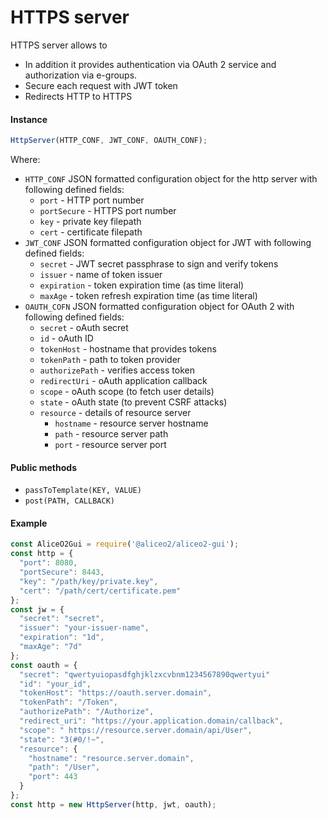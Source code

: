 # HTTPS server
HTTPS server allows to 
 - In addition it provides authentication via OAuth 2 service and authorization via e-groups.
 - Secure each request with JWT token
 - Redirects HTTP to HTTPS

#### Instance
```js
HttpServer(HTTP_CONF, JWT_CONF, OAUTH_CONF);
```
Where:
 * `HTTP_CONF` JSON formatted configuration object for the http server with following defined fields:
     * `port` - HTTP port number 
     * `portSecure` - HTTPS port number
     * `key` - private key filepath
     * `cert` - certificate filepath
 * `JWT_CONF` JSON formatted configuration object for JWT with following defined fields:
     * `secret` - JWT secret passphrase to sign and verify tokens
     * `issuer` - name of token issuer
     * `expiration` - token expiration time (as time literal)
     * `maxAge` - token refresh expiration time (as time literal)
 * `OAUTH_COFN` JSON formatted configuration object for OAuth 2 with following defined fields:
     * `secret` - oAuth secret
     * `id` - oAuth ID
     * `tokenHost` - hostname that provides tokens
     * `tokenPath` - path to token provider
     * `authorizePath` - verifies access token
     * `redirectUri` - oAuth application callback
     * `scope` - oAuth scope (to fetch user details)
     * `state` - oAuth state (to prevent CSRF attacks)
     * `resource` - details of resource server
        * `hostname` - resource server hostname
        * `path` - resource server path
        * `port` - resource server port

#### Public methods
 * `passToTemplate(KEY, VALUE)`
 * `post(PATH, CALLBACK)`

#### Example
```js
const AliceO2Gui = require('@aliceo2/aliceo2-gui');
const http = {
  "port": 8080,
  "portSecure": 8443,
  "key": "/path/key/private.key",
  "cert": "/path/cert/certificate.pem"
};
const jw = {
  "secret": "secret",
  "issuer": "your-issuer-name",
  "expiration": "1d",
  "maxAge": "7d"
};
const oauth = {
  "secret": "qwertyuiopasdfghjklzxcvbnm1234567890qwertyui"
  "id": "your_id",
  "tokenHost": "https://oauth.server.domain",
  "tokenPath": "/Token",
  "authorizePath": "/Authorize",
  "redirect_uri": "https://your.application.domain/callback",
  "scope": " https://resource.server.domain/api/User",
  "state": "3(#0/!~",
  "resource": {
    "hostname": "resource.server.domain",
    "path": "/User",
    "port": 443
  }
};
const http = new HttpServer(http, jwt, oauth);
```
